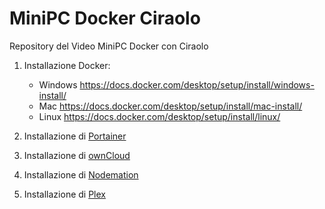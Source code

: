 # MiniPC Docker Ciraolo

Repository del Video MiniPC Docker con Ciraolo

1. Installazione Docker: 
   - Windows https://docs.docker.com/desktop/setup/install/windows-install/
   - Mac https://docs.docker.com/desktop/setup/install/mac-install/
   - Linux https://docs.docker.com/desktop/setup/install/linux/

2. Installazione di [Portainer](portainer.md)

3. Installazione di [ownCloud](owncloud.md)

4. Installazione di [Nodemation](nodemation.md)

5. Installazione di [Plex](plex.md)
